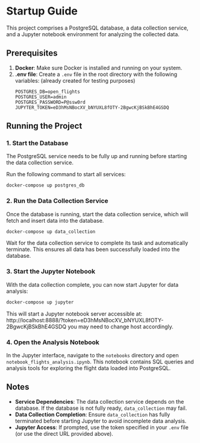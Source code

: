 # Startup Guide

This project comprises a PostgreSQL database, a data collection service, and a Jupyter notebook environment for analyzing the collected data.

## Prerequisites

1. **Docker**: Make sure Docker is installed and running on your system.
2. **.env file**: Create a `.env` file in the root directory with the following variables: (already created for testing purposes)
   ```plaintext
   POSTGRES_DB=open_flights
   POSTGRES_USER=admin
   POSTGRES_PASSWORD=P@ssw0rd
   JUPYTER_TOKEN=eD3hMsNBocXV_bNYUXL8fOTY-2BgwcKjBSkBhE4GSDQ
   ```

## Running the Project

### 1. Start the Database

The PostgreSQL service needs to be fully up and running before starting the data collection service.

Run the following command to start all services:
   ```bash
   docker-compose up postgres_db
   ```

### 2. Run the Data Collection Service

Once the database is running, start the data collection service, which will fetch and insert data into the database.
   ```bash
   docker-compose up data_collection
   ```
Wait for the data collection service to complete its task and automatically terminate. This ensures all data has been successfully loaded into the database.

### 3. Start the Jupyter Notebook

With the data collection complete, you can now start Jupyter for data analysis:
   ```bash
   docker-compose up jupyter
   ```
This will start a Jupyter notebook server accessible at:
http://localhost:8888/?token=eD3hMsNBocXV_bNYUXL8fOTY-2BgwcKjBSkBhE4GSDQ 
you may need to change host accordingly. 

### 4. Open the Analysis Notebook

In the Jupyter interface, navigate to the `notebooks` directory and open `notebook_flights_analysis.ipynb`. This notebook contains SQL queries and analysis tools for exploring the flight data loaded into PostgreSQL.

Notes
-----

*   **Service Dependencies**: The data collection service depends on the database. If the database is not fully ready, `data_collection` may fail.
*   **Data Collection Completion**: Ensure `data_collection` has fully terminated before starting Jupyter to avoid incomplete data analysis.
*   **Jupyter Access**: If prompted, use the token specified in your `.env` file (or use the direct URL provided above).